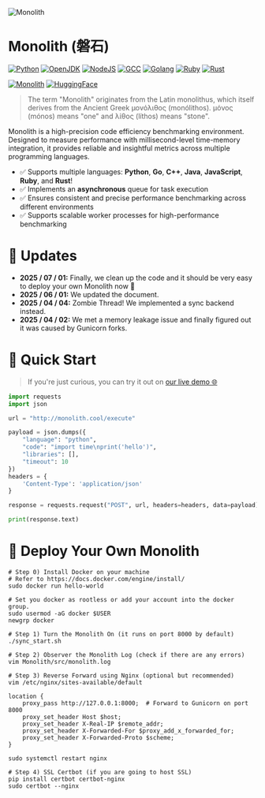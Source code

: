 ![Monolith](https://github.com/user-attachments/assets/98aa471d-462f-4395-9510-5e55ef7a4dae)

# Monolith (磐石)

[![Python](https://img.shields.io/badge/Python-3.9.19-blue)](https://hub.docker.com/_/python)
[![OpenJDK](https://img.shields.io/badge/OpenJDK-11.0.12-blue)]()
[![NodeJS](https://img.shields.io/badge/NodeJS-22-blue)](https://hub.docker.com/_/node)
[![GCC](https://img.shields.io/badge/GCC-11.2-blue)](https://hub.docker.com/_/gcc)
[![Golang](https://img.shields.io/badge/Golang-1.17-blue)](https://hub.docker.com/_/golang)
[![Ruby](https://img.shields.io/badge/Ruby-3.0.2-blue)](https://hub.docker.com/_/ruby)
[![Rust](https://img.shields.io/badge/Rust-1.85-blue)](https://hub.docker.com/_/rust)

[![Monolith](https://img.shields.io/pypi/v/monolith-lib)](https://pypi.org/project/monolith-lib/)
[![HuggingFace](https://img.shields.io/badge/Hugging%20Face-Elfsong/Monolith-ffd21e.svg)](https://huggingface.co/spaces/Elfsong/Monolith)

> The term "Monolith" originates from the Latin monolithus, which itself derives from the Ancient Greek μονόλιθος (monólithos).
> μόνος (mónos) means "one" and λίθος (líthos) means "stone".

Monolith is a high-precision code efficiency benchmarking environment. Designed to measure performance with millisecond-level time-memory integration, it provides reliable and insightful metrics across multiple programming languages.

- ✅ Supports multiple languages: **Python**, **Go**, **C++**, **Java**, **JavaScript**, **Ruby**, and **Rust**! 
- ✅ Implements an **asynchronous** queue for task execution
- ✅ Ensures consistent and precise performance benchmarking across different environments
- ✅ Supports scalable worker processes for high-performance benchmarking

# 💭 Updates
- **2025 / 07 / 01:** Finally, we clean up the code and it should be very easy to deploy your own Monolith now 🎉
- **2025 / 06 / 01:** We updated the document.
- **2025 / 04 / 04:** Zombie Thread! We implemented a sync backend instead.
- **2025 / 04 / 02:** We met a memory leakage issue and finally figured out it was caused by Gunicorn forks.

# 🚀 Quick Start

> If you're just curious, you can try it out on [our live demo 🌐](https://huggingface.co/spaces/Elfsong/Monolith)

```python
import requests
import json

url = "http://monolith.cool/execute"

payload = json.dumps({
    "language": "python",
    "code": "import time\nprint('hello')",
    "libraries": [],
    "timeout": 10
})
headers = {
    'Content-Type': 'application/json'
}

response = requests.request("POST", url, headers=headers, data=payload)

print(response.text)
```

# 🚧 Deploy Your Own Monolith
```shell
# Step 0) Install Docker on your machine
# Refer to https://docs.docker.com/engine/install/
sudo docker run hello-world

# Set you docker as rootless or add your account into the docker group.
sudo usermod -aG docker $USER
newgrp docker

# Step 1) Turn the Monolith On (it runs on port 8000 by default)
./sync_start.sh

# Step 2) Observer the Monolith Log (check if there are any errors)
vim Monolith/src/monolith.log

# Step 3) Reverse Forward using Nginx (optional but recommended)
vim /etc/nginx/sites-available/default

location {
    proxy_pass http://127.0.0.1:8000;  # Forward to Gunicorn on port 8000
    proxy_set_header Host $host;
    proxy_set_header X-Real-IP $remote_addr;
    proxy_set_header X-Forwarded-For $proxy_add_x_forwarded_for;
    proxy_set_header X-Forwarded-Proto $scheme;
}

sudo systemctl restart nginx

# Step 4) SSL Certbot (if you are going to host SSL)
pip install certbot certbot-nginx
sudo certbot --nginx
```

